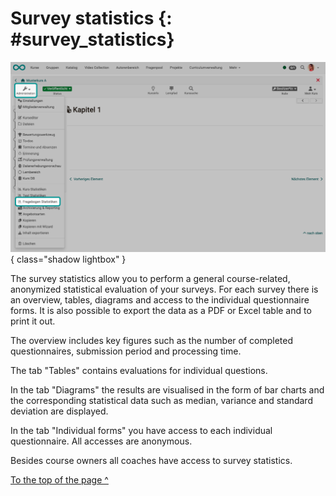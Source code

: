 # Survey statistics {: #survey_statistics}


![statistics_survey_v1_de.png](assets/statistics_survey_v1_de.png){ class="shadow lightbox" }


The survey statistics allow you to perform a general course-related, anonymized statistical evaluation of your surveys. For each survey there is an overview, tables, diagrams and access to the individual questionnaire forms. It is also possible to export the data as a PDF or Excel table and to print it out.

The overview includes key figures such as the number of completed questionnaires, submission period and processing time. 

The tab "Tables" contains evaluations for individual questions. 

In the tab "Diagrams" the results are visualised in the form of bar charts and the corresponding statistical data such as median, variance and standard deviation are displayed. 

In the tab "Individual forms" you have access to each individual questionnaire. All accesses are anonymous.

Besides course owners all coaches have access to survey statistics.


[To the top of the page ^](#survey_statistics)

